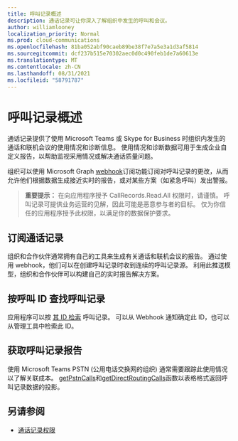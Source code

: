 ```yaml
---
title: 呼叫记录概述
description: 通话记录可让你深入了解组织中发生的呼叫和会议。
author: williamlooney
localization_priority: Normal
ms.prod: cloud-communications
ms.openlocfilehash: 81ba052abf90caeb89be38f7e7a5e3a1d3af5814
ms.sourcegitcommit: dcf237b515e70302aec0d0c490feb1de7a60613e
ms.translationtype: MT
ms.contentlocale: zh-CN
ms.lasthandoff: 08/31/2021
ms.locfileid: "58791787"
---
```

# <a name="call-records-overview"></a>呼叫记录概述

通话记录提供了使用 Microsoft Teams 或 Skype for Business 时组织内发生的通话和联机会议的使用情况和诊断信息。 使用情况和诊断数据可用于生成企业自定义报告，以帮助监视采用情况或解决通话质量问题。

组织可以使用 Microsoft Graph [webhook](/graph/api/resources/webhooks.md)订阅功能订阅对呼叫记录的更改，从而允许他们根据数据生成接近实时的报告，或对某些方案（如紧急呼叫）发出警报。

> **重要提示：** 在向应用程序授予 CallRecords.Read.All 权限时，请谨慎。 呼叫记录可提供业务运营的见解，因此可能是恶意参与者的目标。 仅为你信任的应用程序授予此权限，以满足你的数据保护要求。

## <a name="subscribe-to-call-records"></a>订阅通话记录

组织和合作伙伴通常拥有自己的工具来生成有关通话和联机会议的报告。 通过使用 webhook，他们可以在创建呼叫记录时收到连续的呼叫记录源。 利用此推送模型，组织和合作伙伴可以构建自己的实时报告解决方案。

## <a name="look-up-a-call-record-by-its-call-id"></a>按呼叫 ID 查找呼叫记录

应用程序可以按 [其 ID 检索](/graph/api/resources/callrecords-callrecord.md) 呼叫记录。 可以从 Webhook 通知确定此 ID，也可以从管理工具中检索此 ID。

## <a name="get-call-record-reports"></a>获取呼叫记录报告

使用 Microsoft Teams PSTN (公用电话交换网的组织) 通常需要跟踪此使用情况以了解关联成本。 [getPstnCalls](/graph/api/callrecords-callrecord-getpstncalls)和[getDirectRoutingCalls](/graph/api/callrecords-callrecord-getdirectroutingcalls)函数以表格[](/graph/api/resources/callrecords-callrecord)格式返回呼叫记录数据的投影。

## <a name="see-also"></a>另请参阅

- [通话记录权限](./permissions-reference.md#call-records-permissions)